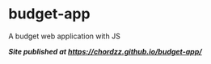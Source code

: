 # budget-app
A budget web application with JS

***Site published at https://chordzz.github.io/budget-app/***

